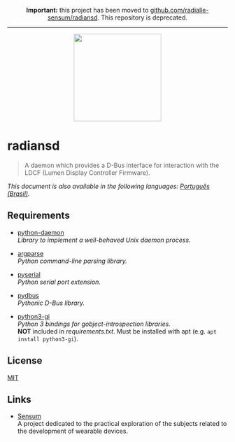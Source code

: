 <p align="center">
  <b>Important:</b> this project has been moved to <a href="https://github.com/radialle-sensum/radiansd">github.com/radialle-sensum/radiansd</a>. This repository is deprecated.
</p>

<hr>

<p align="center">
  <img src="https://avatars2.githubusercontent.com/u/31752856"
       alt="" width="200" />
</p>

# radiansd

> A daemon which provides a D-Bus interface for interaction with the LDCF
  (Lumen Display Controller Firmware).

_This document is also available in the following languages:
[Português (Brasil)](README.pt-br.md)._

## Requirements

* [python-daemon](https://pypi.python.org/pypi/python-daemon/)  
  _Library to implement a well-behaved Unix daemon process._

* [argparse](https://pypi.python.org/pypi/argparse/)  
  _Python command-line parsing library._

* [pyserial](https://pypi.python.org/pypi/pyserial)  
  _Python serial port extension._

* [pydbus](https://pypi.python.org/pypi/pydbus)  
  _Pythonic D-Bus library._

* [python3-gi](https://packages.debian.org/stretch/python3-gi)  
  _Python 3 bindings for gobject-introspection libraries._  
  **NOT** included in _requirements.txt_. Must be installed with apt (e.g. 
  `apt install python3-gi`).

## License

[MIT](LICENSE)

## Links

* [Sensum](https://rapidlight.io/sensum/)  
  A project dedicated to the practical exploration of the subjects related to
  the development of wearable devices.